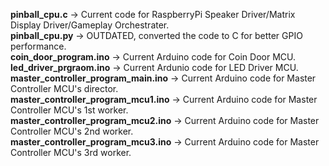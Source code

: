 **pinball_cpu.c** -> Current code for RaspberryPi Speaker Driver/Matrix Display Driver/Gameplay Orchestrater.  
**pinball_cpu.py** -> OUTDATED, converted the code to C for better GPIO performance.  
**coin_door_program.ino** -> Current Arduino code for Coin Door MCU.  
**led_driver_prgraom.ino** -> Current Ardunio code for LED Driver MCU.  
**master_controller_program_main.ino** -> Current Arduino code for Master Controller MCU's director.  
**master_controller_program_mcu1.ino** -> Current Arduino code for Master Controller MCU's 1st worker.  
**master_controller_program_mcu2.ino** -> Current Arduino code for Master Controller MCU's 2nd worker.  
**master_controller_program_mcu3.ino** -> Current Arduino code for Master Controller MCU's 3rd worker.  
